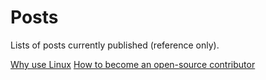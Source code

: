 # Posts
Lists of posts currently published (reference only).

[Why use Linux](https://www.linux4us.com/2020/09/why-use-linux.html)
[How to become an open-source contributor](https://www.linux4us.com/2020/09/how-to-become-open-source-contributor.html)

